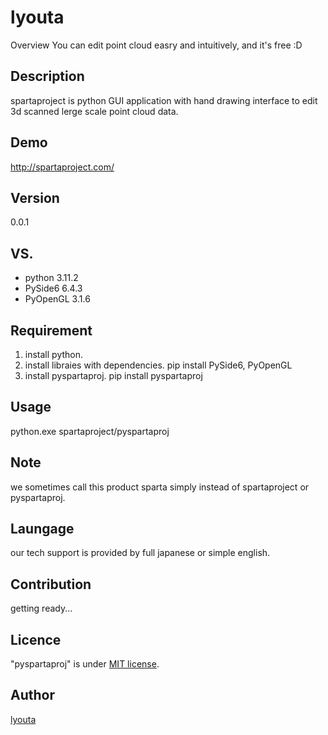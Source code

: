 lyouta
====

Overview
You can edit point cloud easry and intuitively, and it's free :D

## Description
spartaproject is python GUI application with hand drawing interface to edit 3d scanned lerge scale point cloud data.

## Demo
http://spartaproject.com/

## Version
0.0.1

## VS. 
* python 3.11.2
* PySide6 6.4.3
* PyOpenGL 3.1.6

## Requirement
1. install python.
2. install libraies with dependencies.
pip install PySide6, PyOpenGL
3. install pyspartaproj.
pip install pyspartaproj

## Usage
python.exe spartaproject/pyspartaproj

## Note
we sometimes call this product sparta simply instead of spartaproject or pyspartaproj.

## Laungage
our tech support is provided by full japanese or simple english.

## Contribution
getting ready...

## Licence
"pyspartaproj" is under [MIT license](https://en.wikipedia.org/wiki/MIT_License).

## Author
[lyouta](https://github.com/lyoutakoduka)